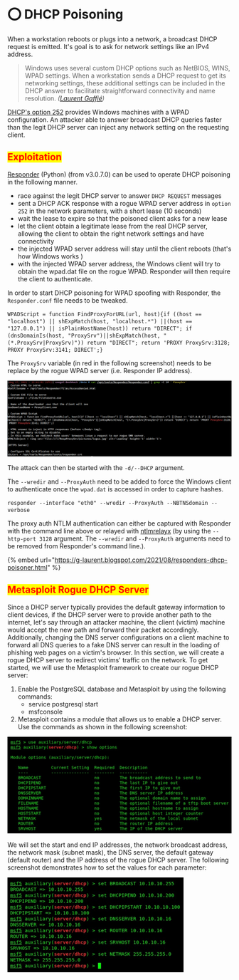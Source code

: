 # ⭕ DHCP Poisoning

When a workstation reboots or plugs into a network, a broadcast DHCP request is emitted. It's goal is to ask for network settings like an IPv4 address.

> Windows uses several custom DHCP options such as NetBIOS, WINS, WPAD settings. When a workstation sends a DHCP request to get its networking settings, these additional settings can be included in the DHCP answer to facilitate straightforward connectivity and name resolution. _(_[_Laurent Gaffié_](https://g-laurent.blogspot.com/2021/08/responders-dhcp-poisoner.html)_)_

​[DHCP's option 252](https://docs.microsoft.com/en-us/previous-versions/tn-archive/bb794881\(v=technet.10\)) provides Windows machines with a WPAD configuration. An attacker able to answer broadcast DHCP queries faster than the legit DHCP server can inject any network setting on the requesting client.

## <mark style="color:red;">Exploitation</mark>

​[Responder](https://github.com/SpiderLabs/Responder) (Python) (from v3.0.7.0) can be used to operate DHCP poisoning in the following manner.

* race against the legit DHCP server to answer `DHCP REQUEST` messages
* sent a DHCP ACK response with a rogue WPAD server address in `option 252` in the network parameters, with a short lease (10 seconds)
* wait the lease to expire so that the poisoned client asks for a new lease
* let the client obtain a legitimate lease from the real DHCP server, allowing the client to obtain the right network settings and have connectivity
* the injected WPAD server address will stay until the client reboots (that's how Windows works )
* with the injected WPAD server address, the Windows client will try to obtain the wpad.dat file on the rogue WPAD. Responder will then require the client to authenticate.

In order to start DHCP poisoning for WPAD spoofing with Responder, the `Responder.conf` file needs to be tweaked.

```
WPADScript = function FindProxyForURL(url, host){if ((host == "localhost") || shExpMatch(host, "localhost.*") ||(host == "127.0.0.1") || isPlainHostName(host)) return "DIRECT"; if (dnsDomainIs(host, "ProxySrv")||shExpMatch(host, "(*.ProxySrv|ProxySrv)")) return "DIRECT"; return 'PROXY ProxySrv:3128; PROXY ProxySrv:3141; DIRECT';}
```

The `ProxySrv` variable (in red in the following screenshot) needs to be replace by the rogue WPAD server (i.e. Responder IP address).

![](<../../../.gitbook/assets/image (261).png>)

The attack can then be started with the `-d/--DHCP` argument.

The `--wredir` and `--ProxyAuth` need to be added to force the Windows client to authenticate once the `wpad.dat` is accessed in order to capture hashes.

```
responder --interface "eth0" --wredir --ProxyAuth --NBTNSdomain --verbose
```

The proxy auth NTLM authentication can either be captured with Responder with the command line above or relayed with [ntlmrelayx](https://github.com/SecureAuthCorp/impacket/blob/master/examples/ntlmrelayx.py) (by using the `--http-port 3128` argument. The `--wredir` and `--ProxyAuth` arguments need to be removed from Responder's command line.).

{% embed url="https://g-laurent.blogspot.com/2021/08/responders-dhcp-poisoner.html" %}

## <mark style="color:red;">Metasploit Rogue DHCP Server</mark>

Since a DHCP server typically provides the default gateway information to client devices, if the DHCP server were to provide another path to the internet, let's say through an attacker machine, the client (victim) machine would accept the new path and forward their packet accordingly. Additionally, changing the DNS server configurations on a client machine to forward all DNS queries to a fake DNS server can result in the loading of phishing web pages on a victim's browser. In this section, we will create a rogue DHCP server to redirect victims' traffic on the network. To get started, we will use the Metasploit framework to create our rogue DHCP server:

1. Enable the PostgreSQL database and Metasploit by using the following commands:
   * &#x20;service postgresql start
   * &#x20;msfconsole
2. Metasploit contains a module that allows us to enable a DHCP server. Use the commands as shown in the following screenshot:

![](<../../../.gitbook/assets/image (49) (1).png>)

We will set the start and end IP addresses, the network broadcast address, the network mask (subnet mask), the DNS server, the default gateway (default router) and the IP address of the rogue DHCP server. The following screenshot demonstrates how to set the values for each parameter:

![](<../../../.gitbook/assets/image (22) (1).png>)
